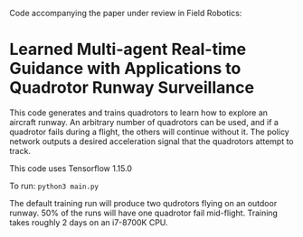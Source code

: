 Code accompanying the paper under review in Field Robotics:
# Learned Multi-agent Real-time Guidance with Applications to Quadrotor Runway Surveillance

This code generates and trains quadrotors to learn how to explore an aircraft runway. An arbitrary number of quadrotors can be used, and if a quadrotor fails during a flight, the others will continue without it. The policy network outputs a desired acceleration signal that the quadrotors attempt to track.

This code uses Tensorflow 1.15.0

To run: `python3 main.py`

The default training run will produce two qudrotors flying on an outdoor runway. 50% of the runs will have one quadrotor fail mid-flight. Training takes roughly 2 days on an i7-8700K CPU.

